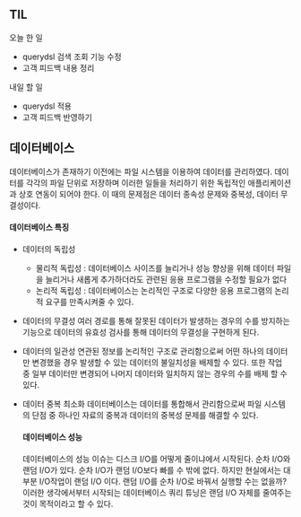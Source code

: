 ## TIL
오늘 한 일
- querydsl 검색 조회 기능 수정
- 고객 피드백 내용 정리

내일 할 일
- querydsl 적용
- 고객 피드백 반영하기

## 데이터베이스
데이터베이스가 존재하기 이전에는 파일 시스템을 이용하여 데이터를 관리하였다. 
데이터를 각각의 파일 단위로 저장하며 이러한 일들을 처리하기 위한 독립적인 애플리케이션과 상호 연동이 되어야 한다.
이 때의 문제점은 데이터 종속성 문제와 중복성, 데이터 무결성이다.

#### 데이터베이스 특징
- 데이터의 독립성
  - 물리적 독립성 : 데이터베이스 사이즈를 늘리거나 성능 향상을 위해 데이터 파일을 늘리거나 새롭게 추가하더라도 관련된 응용 프로그램을 수정할 필요가 없다
  - 논리적 독립성 : 데이터베이스는 논리적인 구조로 다양한 응용 프로그램의 논리적 요구를 만족시켜줄 수 있다.

- 데이터의 무결성
  여러 경로를 통해 잘못된 데이터가 발생하는 경우의 수를 방지하는 기능으로 데이터의 유효성 검사를 통해 데이터의 무결성을 구현하게 된다.
  
- 데이터의 일관성
  연관된 정보를 논리적인 구조로 관리함으로써 어떤 하나의 데이터만 변경했을 경우 발생할 수 있는 데이터의 불일치성을 배제할 수 있다. 
  또한 작업 중 일부 데이터만 변경되어 나머지 데이터와 일치하지 않는 경우의 수를 배제 할 수 있다.
  
- 데이터 중복 최소화
  데이터베이스는 데이터를 통합해서 관리함으로써 파일 시스템의 단점 중 하나인 자료의 중복과 데이터의 중복성 문제를 해결할 수 있다.
  
  #### 데이터베이스 성능
  데이터베이스의 성능 이슈는 디스크 I/O를 어떻게 줄이냐에서 시작된다. 
  순차 I/O와 랜덤 I/O가 있다. 순차 I/O가 랜덤 I/O보다 빠를 수 밖에 없다. 하지만 현실에서는 대부분 I/O작업이 랜덤 I/O 이다.
  랜덤 I/O를 순차 I/O로 바꿔서 실행할 수는 없을까? 이러한 생각에서부터 시작되는 데이터베이스 쿼리 튜닝은 랜덤 I/O 자체를 줄여주는
  것이 목적이라고 할 수 있다.
